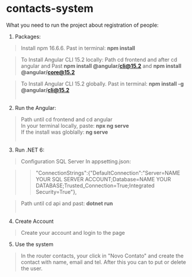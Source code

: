 # contacts-system

What you need to run the project about registration of people:

1. Packages:
>Install npm 16.6.6. Past in terminal: **npm install**<br>

>To Install Angular CLI 15.2 locally:  Path cd frontend and after cd angular and Past **npm install @angular/cli@15.2** and **npm install @angular/core@15.2** <br>

>To Install Angular CLI 15.2 globally. Past in terminal: **npm install -g @angular/cli@15.2**<br><br>

2. Run the Angular:
>Path until cd frontend and cd angular<br>
>In your terminal locally, paste: **npx ng serve**<br>
>If the install was globlally: **ng serve**<br><br>

3. Run .NET 6:
>Configuration SQL Server In appsetting.json: <br>

>>"ConnectionStrings":{"DefaultConnection":"Server=NAME YOUR SQL SERVER ACCOUNT;Database=NAME YOUR DATABASE;Trusted_Connection=True;Integrated Security=True"},
  
>Path until cd api and past: **dotnet run** <br><br>
  
4. Create Account

> Create your account and login to the page

5. Use the system

>In the router contacts, your click in "Novo Contato" and create the contact with name, email and tel. After this you can to put or delete the user. 
